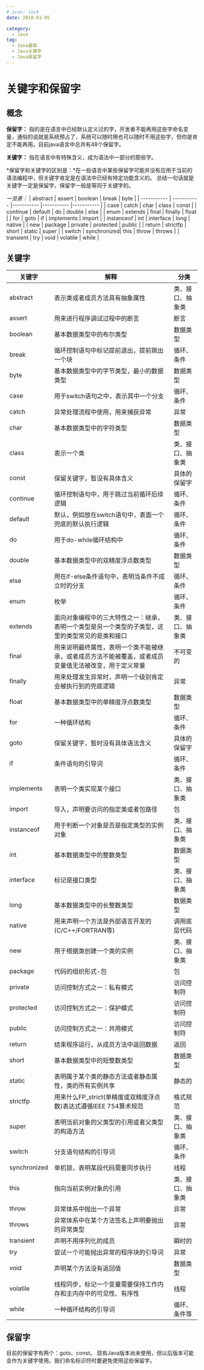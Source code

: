 ```yaml
---
# icon: lock
date: 2018-01-05

category:
  - Java
tag:
  - Java基础
  - Java关键字
  - Java保留字
---
```


# 关键字和保留字

## 概念
**保留字：** 指的是在语言中已经默认定义过的字，开发者不能再用这些字命名变量，通俗的说就是系统预占了，系统可以随时用也可以随时不用这些字，但你是肯定不能再用。目前java语言中总共有48个保留字。

**关键字：** 指在语言中有特殊含义，成为语法中一部分的那些字。

*保留字和关键字的区别是：*在一些语言中某些保留字可能并没有应用于当前的语法编程中，但关键字肯定是在语法中已经有特定功能含义的。 总结一句话就是关键字一定是保留字，保留字一般是等同于关键字的。

*一览表：*
| abstract      | assert      | boolean    | break      | byte       |
| -----------   | ----------- |----------- |----------- |----------- |
| case          | catch       | char       | class      | const      |
| continue      | default     | do         | double     | else       |
| enum          | extends     | final      | finally    | float      |
| for           | goto        | if         | implements | import     |
| instanceof    | int         | interface  | long       | native     |
| new           | package     | private    | protected  | public     |
| return        | strictfp    | short      | static     | super      |
| switch        | synchronized| this       | throw      | throws     |
| transient     | try         | void       | volatile   | while      |

## 关键字
| 关键字        | 解释      | 分类|
| -----------  | ----------|-----------------|
| abstract     | 表示类或者成员方法具有抽象属性       | 类、接口、抽象类|
| assert     | 用来进行程序调试过程中的断言       | 断言|
| boolean     | 基本数据类型中的布尔类型       | 数据类型|
| break     | 循环控制语句中标记提前退出，提前跳出一个块      | 循环、条件|
| byte     | 基本数据类型中的字节类型，最小的数据类型      | 数据类型|
| case     | 用于switch语句之中，表示其中一个分支      | 循环、条件|
| catch     | 异常处理流程中使用，用来捕获异常      | 异常|
| char     | 基本数据类型中的字符类型     | 数据类型|
| class     | 表示一个类     | 类、接口、抽象类|
| const     | 保留关键字，暂没有具体含义     | 具体的保留字|
| continue     | 循环控制语句中，用于跳过当前循环后续逻辑     |循环、条件| 
| default     | 默认，例如放在switch语句中，表面一个兜底的默认执行逻辑     | 循环、条件| 
| do     | 用于do-while循环结构中     | 循环、条件| 
| double     | 基本数据类型中的双精度浮点数类型     | 数据类型|
| else     | 用在if-else条件语句中，表明当条件不成立时的分支     | 循环、条件| 
| enum     | 枚举     | 循环、条件| 
| extends     | 面向对象编程中的三大特性之一：继承，表明一个类型是另一个类型的子类型，这里的类型常见的是类和接口     |  类、接口、抽象类|
| final     | 用来说明最终属性，表明一个类不能被继承，或者成员方法不能被覆盖，或者成员变量值无法被改变，用于定义常量     | 不可变的|
| finally     | 用来处理发生异常时，声明一个级别肯定会被执行到的兜底逻辑     | 异常|
| float     | 基本数据类型中的单精度浮点数类型     | 数据类型|
| for     | 一种循环结构     | 循环、条件| 
| goto     | 保留关键字，暂时没有具体语法含义     | 具体的保留字|
| if     | 条件语句的引导词     | 循环、条件| 
| implements     | 表明一个类实现某个接口    | 类、接口、抽象类|
| import     | 导入，声明要访问的指定类或者包路径   | 包| 
| instanceof     | 用于判断一个对象是否是指定类型的实例对象   | 类、接口、抽象类|
| int     | 基本数据类型中的整数类型   | 数据类型|
| interface     | 标记是接口类型   | 类、接口、抽象类|
| long     | 基本数据类型中的长整数类型   | 数据类型|
| native     | 用来声明一个方法是外部语言开发的(C/C++/FORTRAN等)   | 调用底层代码|
| new     | 用于根据类创建一个类的实例   | 类、接口、抽象类|
| package     | 代码的组织形式-包   | 包|
| private     | 访问控制方式之一：私有模式   | 访问控制符|
| protected     | 访问控制方式之一：保护模式   | 访问控制符|
| public     | 访问控制方式之一：共用模式   | 访问控制符|
| return     | 结束程序运行，从成员方法中返回数据   | 返回|
| short     | 基本数据类型中的短整数类型   | 数据类型|
| static     | 表明属于某个类的静态方法或者静态属性，类的所有实例共享   | 静态的|
| strictfp     | 用来什么FP_strict(单精度或双精度浮点数)表达式遵循IEEE 754算术规范   | 格式规范|
| super     | 表明当前对象的父类型的引用或者父类型的构造方法   | 类、接口、抽象类|
| switch     | 分支语句结构的引导词   | 循环、条件|
| synchronized     | 单机锁，表明某段代码需要同步执行   | 线程|
| this     | 指向当前实例对象的引用   | 类、接口、抽象类|
| throw     | 异常体系中抛出一个异常   | 异常|
| throws     | 异常体系中在某个方法签名上声明要抛出的异常类型   | 异常|
| transient     | 声明不用序列化的成员   | 瞬时的|
| try     | 尝试一个可能抛出异常的程序块的引导词   | 异常|
| void     | 声明某个方法没有返回值   | 数据类型|
| volatile     | 线程同步，标记一个变量需要保持工作内存和主内存中的可见性、有序性  | 线程
| while     |  一种循环结构的引导词  | 循环、条件等|


## 保留字
目前的保留字有两个：goto、const。
现有Java版本尚未使用，但以后版本可能会作为关键字使用。我们命名标识符时要避免使用这些保留字。
